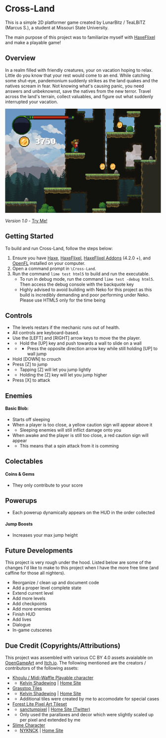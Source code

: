 # Cross-Land
This is a simple 2D platformer game created by LunarBitz / TeaLBiTZ (Marcus S.), a student at Missouri State University. 

The main purpose of this project was to familiarize myself with [HaxeFlixel](http://www.haxeflixel.com) and make a playable game!

## Overview

In a realm filled with friendly creatures, your on vacation hoping to relax. Little do you know that your rest would come to an end. While catching some shut-eye, pandemonium suddenly strikes as the land quakes and the natives scream in fear. Not knowing what's causing panic, you need answers and unbeknownst, save the natives from the new terror. Travel across the land's terrain, collect valuables, and figure out what suddenly interrupted your vacation.

![CrossLand Screenshot](/docs/CrossLandScreenShot.png?raw=true)

*Version 1.0* - [Try Me!](https://lunarbitz.github.io/Cross-Land/)

## Getting Started

To build and run Cross-Land, follow the steps below:

1. Ensure you have [Haxe](http://www.haxe.org/download), [HaxeFlixel](http://www.haxeflixel.com), [HaxeFlixel Addons](https://haxeflixel.com/documentation/flixel-addons/) (4.2.0 +), and [OpenFL](http://www.openfl.org/download/) installed on your computer.
2. Open a command prompt in `\Cross-Land`.
3. Run the command `lime test html5` to build and run the executable.
	- To run in debug mode, run the command `lime test -debug html5`. Then access the debug console with the backquote key
	- Highly advised to avoid building with Neko for this project as this build is incredibly demanding and poor performing under Neko. Please use HTML5 only for the time being

## Controls
* The levels restars if the mechanic runs out of health.
* All controls are keyboard-based. 
* Use the [LEFT] and [RIGHT] arrow keys to move the the player.
* * Hold the [UP] key and push towards a wall to slide on a wall
* * * Press the opposite direction arrow key while still holding [UP] to wall jump
* Hold [DOWN] to crouch
* Press [Z] to jump
* * Tapping [Z] will let you jump lightly
* * Holding the [Z] key will let you jump higher
* Press [X] to attack

## Enemies
#### Basic Blob:
* Starts off sleeping
* When a player is too close, a yellow caution sign will appear above it
* * Sleeping enemies will still inflict damage onto you
* When awake and the player is still too close, a red caution sign will appear
* * This means that a spin attack from it is comming

## Colectables
#### Coins & Gems
* They only contribute to your score

## Powerups
* Each powerup dynamically appears on the HUD in the order collected
#### Jump Boosts
* Increases your max jump height

## Future Developments
This project is very rough under the hood.
Listed below are some of the changes I'd like to make to this project when I have the more free time (and caffine for those all nighters).

* Reorganize / clean up and document code
* Add a proper level complete state
* Extend current level
* Add more levels
* Add checkpoints
* Add more enemies
* Finish HUD
* Add lives
* Dialogue
* In-game cutscenes

## Due Credit (Copyrights/Attributions)
This project was assembled with various CC BY 4.0 assets avaialable on [OpenGameArt](https://opengameart.org/) and [Itch.io](https://itch.io/game-assets). The following mentioned are the creators / contributors of the following assets:
* [Khoulu / Midi-Waffle Playable character](https://opengameart.org/content/midi-waffle)
* * [Kelvin Shadewing](http://www.patreon.com/kelvin) | [Home Site](kelvinshadewing.net)
* [Grasstop Tiles](https://opengameart.org/content/grasstop-tiles)
* * [Kelvin Shadewing](http://www.patreon.com/kelvin) | [Home Site](kelvinshadewing.net)
* * Additional tiles were created by me to accomodate for special cases
* [Forest Lite Pixel Art Tileset](https://sanctumpixel.itch.io/forest-lite-pixel-art-tileset)
* * [sanctumpixel](https://sanctumpixel.itch.io/) | [Home Site (Twitter)](https://twitter.com/sanctumpixel)
* * Only used the parallaxes and decor which were slightly scaled up per pixel and extended by me
* [Slime Character](https://kvsr.itch.io/slime-character)
* * [NYKNCK](https://kvsr.itch.io/) | [Home Site](http://nyknck.com/)
